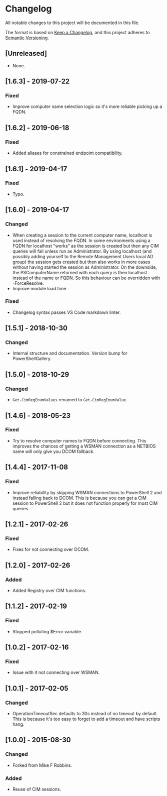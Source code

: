 # Changelog

All notable changes to this project will be documented in this file.

The format is based on [Keep a Changelog](https://keepachangelog.com/en/1.0.0/),
and this project adheres to [Semantic Versioning](https://semver.org/spec/v2.0.0.html).

## [Unreleased]

- None.

## [1.6.3] - 2019-07-22

### Fixed

- Improve computer name selection logic so it's more reliable picking up a FQDN.

## [1.6.2] - 2019-06-18

### Fixed

- Added aliases for constrained endpoint compatibility.

## [1.6.1] - 2019-04-17

### Fixed

- Typo.

## [1.6.0] - 2019-04-17

### Changed

- When creating a session to the current computer name, localhost is used
  instead of resolving the FQDN. In some environments using a FQDN for localhost
  "works" as the session is created but then any CIM queries will fail unless
  run as Administrator.
  By using localhost (and possibly adding yourself to the Remote Management
  Users local AD group) the session gets created but then also works in more
  cases without having started the session as Administrator.
  On the downside, the PSComputerName returned with each query is then localhost
  instead of the name or FQDN.
  So this behaviour can be overridden with -ForceResolve.
- Improve module load time.

### Fixed

- Changelog syntax passes VS Code markdown linter.

## [1.5.1] - 2018-10-30

### Changed

- Internal structure and documentation. Version bump for PowerShellGallery.

## [1.5.0] - 2018-10-29

### Changed

- `Get-CimRegEnumValues` renamed to `Get-CimRegEnumValue`.

## [1.4.6] - 2018-05-23

### Fixed

- Try to resolve computer names to FQDN before connecting. This improves the
  chances of getting a WSMAN connection as a NETBIOS name will only give you
  DCOM fallback.

## [1.4.4] - 2017-11-08

### Fixed

- Improve reliability by skipping WSMAN connections to PowerShell 2 and instead
  falling back to DCOM. This is because you can get a CIM session to PowerShell
  2 but it does not function properly for most CIM queries.

## [1.2.1] - 2017-02-26

### Fixed

- Fixes for not connecting over DCOM.

## [1.2.0] - 2017-02-26

### Added

- Added Registry over CIM functions.

## [1.1.2] - 2017-02-19

### Fixed

- Stopped polluting $Error variable.

## [1.0.2] - 2017-02-16

### Fixed

- Issue with it not connecting over WSMAN.

## [1.0.1] - 2017-02-05

### Changed

- OperationTimeoutSec defaults to 30s instead of no timeout by default. This is
  because it's too easy to forget to add a timeout and have scripts hang.

## [1.0.0] - 2015-08-30

### Changed

- Forked from Mike F Robbins.

### Added

- Reuse of CIM sessions.
